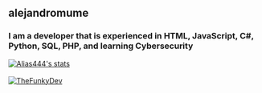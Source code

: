 ## alejandromume

### I am a developer that is experienced in HTML, JavaScript, C#, Python, SQL, PHP, and learning Cybersecurity


<a href="https://github.com/alejandromume">
  <img align="center" src="https://github-readme-stats.vercel.app/api?username=alejandromume&show_icons=true&include_all_commits=true&show_icons=true&title_color=fff&icon_color=79ff97&text_color=9f9f9f&bg_color=151515" alt="Alias444's stats" />
</a>
<br><br>
<a href="https://github.com/alejandromume?tab=repositories">
  <img align="center" src="https://github-readme-stats.vercel.app/api/top-langs/?username=alejandromume&layout=compact&show_icons=true&title_color=fff&icon_color=79ff97&text_color=9f9f9f&bg_color=151515" alt='TheFunkyDev's favorite languages" />
</a>
<br>
<br>
